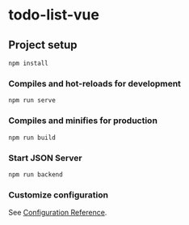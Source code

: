 # todo-list-vue

## Project setup
```
npm install
```

### Compiles and hot-reloads for development
```
npm run serve
```

### Compiles and minifies for production
```
npm run build
```

### Start JSON Server
```
npm run backend
```

### Customize configuration
See [Configuration Reference](https://cli.vuejs.org/config/).
